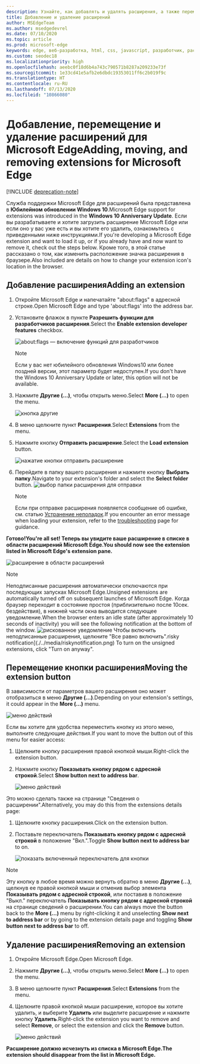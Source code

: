 ```yaml
---
description: Узнайте, как добавлять и удалять расширения, а также переместить кнопку расширения рядом с адресной строкой.
title: Добавление и удаление расширений
author: MSEdgeTeam
ms.author: msedgedevrel
ms.date: 07/10/2020
ms.topic: article
ms.prod: microsoft-edge
keywords: edge, веб-разработка, html, css, javascript, разработчик, расширение
ms.custom: seodec18
ms.localizationpriority: high
ms.openlocfilehash: aeebc0f18d6b4a743c790571b8287a209233e73f
ms.sourcegitcommit: 1e33cd41e5afb2e6dbdc19353011ff6c2b019f9c
ms.translationtype: HT
ms.contentlocale: ru-RU
ms.lasthandoff: 07/13/2020
ms.locfileid: "10866080"
---
```

# <span data-ttu-id="d8f5c-104">Добавление, перемещение и удаление расширений для Microsoft Edge</span><span class="sxs-lookup"><span data-stu-id="d8f5c-104">Adding, moving, and removing extensions for Microsoft Edge</span></span>  

[!INCLUDE [deprecation-note](../includes/deprecation-note.md)]  

<span data-ttu-id="d8f5c-105">Служба поддержки Microsoft Edge для расширений была представлена в **Юбилейном обновлении Windows 10**.</span><span class="sxs-lookup"><span data-stu-id="d8f5c-105">Microsoft Edge support for extensions was introduced in the **Windows 10 Anniversary Update**.</span></span> <span data-ttu-id="d8f5c-106">Если вы разрабатываете и хотите загрузить расширение Microsoft Edge или если оно у вас уже есть и вы хотите его удалить, ознакомьтесь с приведенными ниже инструкциями.</span><span class="sxs-lookup"><span data-stu-id="d8f5c-106">If you're developing a Microsoft Edge extension and want to load it up, or if you already have and now want to remove it, check out the steps below.</span></span>
<span data-ttu-id="d8f5c-107">Кроме того, в этой статье рассказано о том, как изменить расположение значка расширения в браузере.</span><span class="sxs-lookup"><span data-stu-id="d8f5c-107">Also included are details on how to change your extension icon's location in the browser.</span></span>

## <span data-ttu-id="d8f5c-108">Добавление расширения</span><span class="sxs-lookup"><span data-stu-id="d8f5c-108">Adding an extension</span></span>

1. <span data-ttu-id="d8f5c-109">Откройте Microsoft Edge и напечатайте "about:flags" в адресной строке.</span><span class="sxs-lookup"><span data-stu-id="d8f5c-109">Open Microsoft Edge and type 'about:flags' into the address bar.</span></span>

2. <span data-ttu-id="d8f5c-110">Установите флажок в пункте **Разрешить функции для разработчиков расширения**.</span><span class="sxs-lookup"><span data-stu-id="d8f5c-110">Select the **Enable extension developer features** checkbox.</span></span>

   ![about:flags — включение функций для разработчиков](./../media/sideload-aboutflags.png)
   > [!NOTE]
   > <span data-ttu-id="d8f5c-112">Если у вас нет юбилейного обновления Windows10 или более поздней версии, этот параметр будет недоступен.</span><span class="sxs-lookup"><span data-stu-id="d8f5c-112">If you don't have the Windows 10 Anniversary Update or later, this option will not be available.</span></span>

3. <span data-ttu-id="d8f5c-113">Нажмите **Другие (...)**, чтобы открыть меню.</span><span class="sxs-lookup"><span data-stu-id="d8f5c-113">Select **More (...)** to open the menu.</span></span>

   ![кнопка другие](./../media/morebutton.png)  

4. <span data-ttu-id="d8f5c-115">В меню щелкните пункт **Расширения**.</span><span class="sxs-lookup"><span data-stu-id="d8f5c-115">Select **Extensions** from the menu.</span></span>

5. <span data-ttu-id="d8f5c-116">Нажмите кнопку **Отправить расширение**.</span><span class="sxs-lookup"><span data-stu-id="d8f5c-116">Select the **Load extension** button.</span></span>

   ![нажатие кнопки отправить расширение](./../media/sideload-load-extension.png)

6. <span data-ttu-id="d8f5c-118">Перейдите в папку вашего расширения и нажмите кнопку  **Выбрать папку**.</span><span class="sxs-lookup"><span data-stu-id="d8f5c-118">Navigate to your extension's folder and select the  **Select folder** button.</span></span>
   ![выбор папки расширения для отправки](./../media/sideload-select-extension.png)
   > [!NOTE]
   > <span data-ttu-id="d8f5c-120">Если при отправке расширения появляется сообщение об ошибке, см. статью [Устранение неполадок](./../troubleshooting.md).</span><span class="sxs-lookup"><span data-stu-id="d8f5c-120">If you encounter an error message when loading your extension, refer to the [troubleshooting](./../troubleshooting.md) page for guidance.</span></span>


**<span data-ttu-id="d8f5c-121">Готово!</span><span class="sxs-lookup"><span data-stu-id="d8f5c-121">You're all set!</span></span> <span data-ttu-id="d8f5c-122">Теперь вы увидите ваше расширение в списке в области расширений Microsoft Edge.</span><span class="sxs-lookup"><span data-stu-id="d8f5c-122">You should now see the extension listed in Microsoft Edge's extension pane.</span></span>**

![расширение в области расширений](./../media/sideload-extension-installed.png)

> [!NOTE]
> <span data-ttu-id="d8f5c-124">Неподписанные расширения автоматически отключаются при последующих запусках Microsoft Edge.</span><span class="sxs-lookup"><span data-stu-id="d8f5c-124">Unsigned extensions are automatically turned off on subsequent launches of Microsoft Edge.</span></span> <span data-ttu-id="d8f5c-125">Когда браузер переходит в состояние простоя (приблизительно после 10сек. бездействия), в нижней части окна выводится следующее уведомление.</span><span class="sxs-lookup"><span data-stu-id="d8f5c-125">When the browser enters an idle state (after approximately 10 seconds of inactivity) you will see the following notification at the bottom of the window.</span></span> ![<span data-ttu-id="d8f5c-126">рискованное уведомление](./../media/riskynotification.png) Чтобы включить неподписанные расширения, щелкните "Все равно включить".</span><span class="sxs-lookup"><span data-stu-id="d8f5c-126">risky notification](./../media/riskynotification.png) To turn on the unsigned extensions, click "Turn on anyway".</span></span>



## <span data-ttu-id="d8f5c-127">Перемещение кнопки расширения</span><span class="sxs-lookup"><span data-stu-id="d8f5c-127">Moving the extension button</span></span>
<span data-ttu-id="d8f5c-128">В зависимости от параметров вашего расширения оно может отобразиться в меню **Другие (...)**.</span><span class="sxs-lookup"><span data-stu-id="d8f5c-128">Depending on your extension's settings, it could appear in the **More (...)** menu.</span></span>

   ![меню действий](./../media/browseraction.png)  


<span data-ttu-id="d8f5c-130">Если вы хотите для удобства переместить кнопку из этого меню, выполните следующие действия.</span><span class="sxs-lookup"><span data-stu-id="d8f5c-130">If you want to move the button out of this menu for easier access:</span></span>

1. <span data-ttu-id="d8f5c-131">Щелкните кнопку расширения правой кнопкой мыши.</span><span class="sxs-lookup"><span data-stu-id="d8f5c-131">Right-click the extension button.</span></span>

2. <span data-ttu-id="d8f5c-132">Нажмите кнопку **Показывать кнопку рядом с адресной строкой**.</span><span class="sxs-lookup"><span data-stu-id="d8f5c-132">Select **Show button next to address bar**.</span></span>

   ![меню действий](./../media/browseraction_contextmenu.png)  

<span data-ttu-id="d8f5c-134">Это можно сделать также на странице "Сведения о расширении".</span><span class="sxs-lookup"><span data-stu-id="d8f5c-134">Alternatively, you may do this from the extensions details page:</span></span>

1. <span data-ttu-id="d8f5c-135">Щелкните кнопку расширения.</span><span class="sxs-lookup"><span data-stu-id="d8f5c-135">Click on the extension button.</span></span>
2. <span data-ttu-id="d8f5c-136">Поставьте переключатель **Показывать кнопку рядом с адресной строкой** в положение "Вкл.".</span><span class="sxs-lookup"><span data-stu-id="d8f5c-136">Toggle **Show button next to address bar** to on.</span></span>

   ![показать включенный переключатель для кнопки](./../media/show-button-toggle.png)

> [!NOTE]
> <span data-ttu-id="d8f5c-138">Эту кнопку в любое время можно вернуть обратно в меню **Другие (...)**, щелкнув ее правой кнопкой мыши и отменив выбор элемента **Показывать рядом с адресной строкой**, или поставив в положение "Выкл." переключатель **Показывать кнопку рядом с адресной строкой** на странице сведений о расширении.</span><span class="sxs-lookup"><span data-stu-id="d8f5c-138">You can always move the button back to the **More (...)** menu by right-clicking it and unselecting **Show next to address bar** or by going to the extension details page and toggling **Show button next to address bar** to off.</span></span>


## <span data-ttu-id="d8f5c-139">Удаление расширения</span><span class="sxs-lookup"><span data-stu-id="d8f5c-139">Removing an extension</span></span>

1. <span data-ttu-id="d8f5c-140">Откройте Microsoft Edge.</span><span class="sxs-lookup"><span data-stu-id="d8f5c-140">Open Microsoft Edge.</span></span>

2. <span data-ttu-id="d8f5c-141">Нажмите **Другие (...)**, чтобы открыть меню.</span><span class="sxs-lookup"><span data-stu-id="d8f5c-141">Select **More (...)** to open the menu.</span></span>

3. <span data-ttu-id="d8f5c-142">В меню щелкните пункт **Расширения**.</span><span class="sxs-lookup"><span data-stu-id="d8f5c-142">Select **Extensions** from the menu.</span></span>

4. <span data-ttu-id="d8f5c-143">Щелкните правой кнопкой мыши расширение, которое вы хотите удалить, и выберите **Удалить** или выделите расширение и нажмите кнопку **Удалить**.</span><span class="sxs-lookup"><span data-stu-id="d8f5c-143">Right-click the extension you want to remove and select **Remove**, or select the extension and click the **Remove** button.</span></span>

   ![меню действий](./../media/remove.png)  

**<span data-ttu-id="d8f5c-145">Расширение должно исчезнуть из списка в Microsoft Edge.</span><span class="sxs-lookup"><span data-stu-id="d8f5c-145">The extension should disappear from the list in Microsoft Edge.</span></span>**

